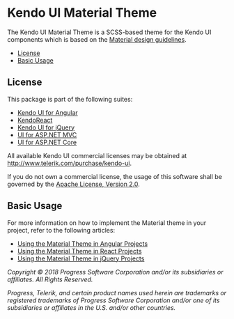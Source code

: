 # Kendo UI Material Theme

The Kendo UI Material Theme is a SCSS-based theme for the Kendo UI components which is based on the [Material design guidelines](https://material.io/).

* [License](#license)
* [Basic Usage](#basic-usage)

## License

This package is part of the following suites:

* [Kendo UI for Angular](http://www.telerik.com/kendo-angular-ui/)
* [KendoReact](http://www.telerik.com/kendo-react-ui/)
* [Kendo UI for jQuery](http://www.telerik.com/kendo-ui)
* [UI for ASP.NET MVC](http://www.telerik.com/aspnet-mvc)
* [UI for ASP.NET Core](http://www.telerik.com/aspnet-core-ui)

All available Kendo UI commercial licenses may be obtained at http://www.telerik.com/purchase/kendo-ui.

If you do not own a commercial license, the usage of this software shall be governed by the [Apache License, Version 2.0](http://www.apache.org/licenses/LICENSE-2.0).

## Basic Usage

For more information on how to implement the Material theme in your project, refer to the following articles:

* [Using the Material Theme in Angular Projects](http://www.telerik.com/kendo-angular-ui/components/styling/)
* [Using the Material Theme in React Projects](https://www.telerik.com/kendo-react-ui/components/styling/theme-material/)
* [Using the Material Theme in jQuery Projects](http://docs.telerik.com/kendo-ui/styles-and-layout/sass-themes)

*Copyright © 2018 Progress Software Corporation and/or its subsidiaries or affiliates. All Rights Reserved.*

*Progress, Telerik, and certain product names used herein are trademarks or registered trademarks of Progress Software Corporation and/or one of its subsidiaries or affiliates in the U.S. and/or other countries.*

